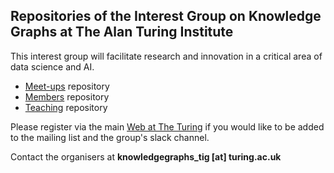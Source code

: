 ## Repositories of the Interest Group on Knowledge Graphs at The Alan Turing Institute

This interest group will facilitate research and innovation in a critical area of data science and AI.

- [Meet-ups](https://github.com/turing-knowledge-graphs/meet-ups/blob/main/README.md) repository
- [Members](https://github.com/turing-knowledge-graphs/members) repository
- [Teaching](https://github.com/turing-knowledge-graphs/teaching/blob/main/README.md) repository

Please register via the main [Web at The Turing](https://www.turing.ac.uk/research/interest-groups/knowledge-graphs) if you would 
like to be added to the mailing list and the group's slack channel.

Contact the organisers at **knowledgegraphs_tig [at] turing.ac.uk**
